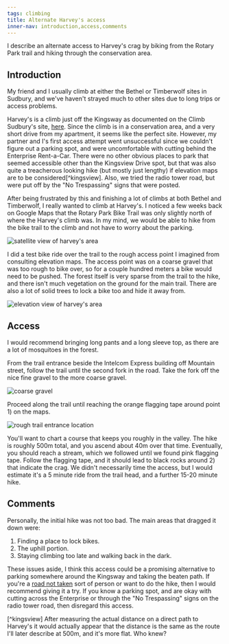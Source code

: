 ```yaml
---
tags: climbing
title: Alternate Harvey's access
inner-nav: introduction,access,comments
---
```

I describe an alternate access to Harvey's crag by biking from the Rotary Park
trail and hiking through the conservation area.

## Introduction

My friend and I usually climb at either the Bethel or Timberwolf sites in Sudbury,
and we've haven't strayed much to other sites due to long trips or access problems.

Harvey's is a climb just off the Kingsway as documented on the Climb Sudbury's site, 
[here](https://www.climbsudbury.com/harvey-s). Since the climb is in a conservation
area, and a very short drive from my apartment, it seems like the perfect site.
However, my partner and I's first access attempt went unsuccessful since we couldn't
figure out a parking spot, and were uncomfortable with cutting behind the Enterprise
Rent-a-Car. There were no other obvious places to park that seemed accessible other
than the Kingsview Drive spot, but that was also quite a treacherous looking hike
(but mostly just lengthy) if elevation maps are to be considered[^kingsview]. Also,
we tried the radio tower road, but were put off by the "No Trespassing" signs that were
posted.

After being frustrated by this and finishing a lot of climbs at both Bethel and Timberwolf,
I really wanted to climb at Harvey's. I noticed a few weeks back on Google Maps that the
Rotary Park Bike Trail was only slightly north of where the Harvey's climb was. In my mind, 
we would be able to hike from the bike trail to the climb and not have to worry about the parking.

![satellite view of harvey's area]({{site.url}}/assets/images/projects/harveys-access/satellite-map.png)

I did a test bike ride over the trail to the rough access point I imagined from consulting
elevation maps. The access point was on a coarse gravel that was too rough to bike over,
so for a couple hundred meters a bike would need to be pushed. The forest itself is
very sparse from the trail to the hike, and there isn't much vegetation on the ground
for the main trail. There are also a lot of solid trees to lock a bike too and hide it
away from.

![elevation view of harvey's area]({{site.url}}/assets/images/projects/harveys-access/elevation-map.png)

## Access

I would recommend bringing long pants and a long sleeve top, as there are a lot of mosquitoes
in the forest.

From the trail entrance beside the Intelcom Express building off Mountain street, follow the trail
until the second fork in the road. Take the fork off the nice fine gravel to the more coarse gravel.

![coarse gravel]({{site.url}}/assets/images/projects/harveys-access/coarse-gravel.png)

Proceed along the trail until reaching the orange flagging tape around point 1) on the maps.

![rough trail entrance location]({{site.url}}/assets/images/projects/harveys-access/trail-access.png)

You'll want to chart a course that keeps you roughly in the valley. The hike is roughly 500m total,
and you ascend about 40m over that time. Eventually, you should reach a stream, which we followed until
we found pink flagging tape. Follow the flagging tape, and it should lead to black rocks around 2) that
indicate the crag. We didn't necessarily time the access, but I would estimate it's a 5 minute ride from
the trail head, and a further 15-20 minute hike.

## Comments

Personally, the initial hike was not too bad. The main areas that dragged it down were:
1. Finding a place to lock bikes.
2. The uphill portion.
3. Staying climbing too late and walking back in the dark.

These issues aside, I think this access could be a promising alternative to parking somewhere around the
Kingsway and taking the beaten path. If you're a [road not taken](https://www.poetryfoundation.org/poems/44272/the-road-not-taken)
sort of person or want to do the hike, then I would recommend giving it a try. If you know a parking spot,
and are okay with cutting across the Enterprise or through the "No Trespassing" signs on the radio
tower road, then disregard this access.

[^kingsview] After measuring the actual distance on a direct path to Harvey's it 
would actually appear that the distance is the same as the route I'll later describe at 500m, 
and it's more flat. Who knew?